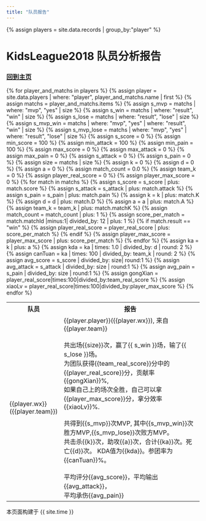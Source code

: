 ```yaml
---
title: "队员报告"
---
```


{% assign players = site.data.records | group_by:"player" %}

# KidsLeague2018 队员分析报告
### [回到主页](index.html)


<table>
  <tr>
    <th>队员</th>
    <th>报告</th>
  </tr>
  {% for player_and_matchs in players %}
  {% assign player = site.data.players | where: "player", player_and_matchs.name | first %}
  {% assign matchs = player_and_matchs.items %}
  {% assign s_mvp = matchs | where: "mvp", "yes" | size %}
  {% assign s_win = matchs | where: "result", "win" | size %}
  {% assign s_lose = matchs | where: "result", "lose" | size %}
  {% assign s_mvp_win = matchs | where: "mvp", "yes" | where: "result", "win"  | size %}
  {% assign s_mvp_lose = matchs | where: "mvp", "yes" | where: "result", "lose"  | size %}
  {% assign s_score = 0 %}
  {% assign min_score = 100 %}
  {% assign min_attack = 100 %}
  {% assign min_pain = 100 %}
  {% assign max_score = 0 %}
  {% assign max_attack = 0 %}
  {% assign max_pain = 0 %}
  {% assign s_attack = 0 %}
  {% assign s_pain = 0 %}
  {% assign size = matchs | size %}
  {% assign k = 0 %}
  {% assign d = 0 %}
  {% assign a = 0 %}
  {% assign match_count = 0.0 %}
  {% assign team_k = 0 %}  
  {% assign player_real_score = 0 %}
  {% assign player_max_score = 0 %}
  {% for match in matchs %}  
    {% assign s_score = s_score | plus: match.score  %}
    {% assign s_attack = s_attack | plus: match.attack %}
    {% assign s_pain = s_pain | plus: match.pain %}
    {% assign k = k | plus: match.K %}
    {% assign d = d | plus: match.D %}
    {% assign a = a | plus: match.A %}
    {% assign team_k = team_k | plus: match.matchK %}
    {% assign match_count = match_count | plus: 1 %}
    {% assign score_per_match = match.matchId |minus:1| divided_by: 12 | plus: 1 %}
    {% if match.result == "win" %}
      {% assign player_real_score = player_real_score | plus: score_per_match %}
    {% endif %}
    {% assign player_max_score = player_max_score | plus: score_per_match %}
  {% endfor %}
   {% assign ka = k | plus: a %}
  {% assign kda = ka | times: 1.0 | divided_by: d | round: 2 %}
  {% assign canTuan = ka | times: 100 | divided_by: team_k | round: 2 %}
  {% assign avg_score = s_score | divided_by: size| round:1 %}
  {% assign avg_attack = s_attack | divided_by: size | round:1 %}
  {% assign avg_pain = s_pain | divided_by: size | round:1 %}
  {% assign gongXian = player_real_score|times:100|divided_by:team_real_score %}
  {% assign xiaoLv = player_real_score|times:100|divided_by:player_max_score %}
  <tr>
    <td>  {{player.wx}}  <br>  ({{player.team}}) </td>  
    <td>  
{{player.player}}({{player.wx}}), 来自{{player.team}}
<br>
<br>共出场{{size}}次，赢了{{ s_win }}场，输了{{ s_lose }}场。
<br>为团队获得{{team_real_score}}分中的{{player_real_score}}分，贡献率{{gongXian}}%,
<br>如果自己上的场次全胜，自己可以拿{{player_max_score}}分，拿分效率{{xiaoLv}}%.
<br>
<br>共得到{{s_mvp}}次MVP, 其中{{s_mvp_win}}次胜方MVP,{{s_mvp_lose}}次败方MVP。
<br>共击杀{{k}}次，助攻{{a}}次，合计{{ka}}次。死亡{{d}}次。 KDA值为{{kda}}。参团率为{{canTuan}}%。
<br>
<br>平均评分{{avg_score}}，平均输出{{avg_attack}}，<br>平均承伤{{avg_pain}}
    </td>
  </tr>
  {% endfor %}
</table>


本页面构建于 {{ site.time }}
